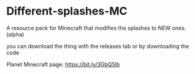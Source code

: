 # Different-splashes-MC
A resource pack for Minecraft that modifies the splashes to NEW ones. (alpha)

you can download the thing with the releases tab or by downloading the code

Planet Minecraft page: https://bit.ly/3GbQ5lb 
